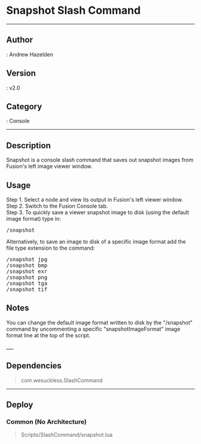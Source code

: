 # Snapshot Slash Command
___

## Author
 : Andrew Hazelden

## Version
 : v2.0

## Category
 : Console
___

## Description
<p>Snapshot is a console slash command that saves out snapshot images from Fusion's left image viewer window.</p>

<h2>Usage</h2>

<p>Step 1. Select a node and view its output in Fusion's left viewer window.<br>
Step 2. Switch to the Fusion Console tab.<br>
Step 3. To quickly save a viewer snapshot image to disk (using the default image format) type in:</p>

<pre>/snapshot</pre>

<p>Alternatively, to save an image to disk of a specific image format add the file type extension to the command:</p>

<pre>/snapshot jpg
/snapshot bmp
/snapshot exr
/snapshot png
/snapshot tga
/snapshot tif</pre>

<h2>Notes</h2>

<p>You can change the default image format written to disk by the "/snapshot" command by uncommenting a specific "snapshotImageFormat" image format line at the top of the script.</p>___

## Dependencies

> com.wesuckless.SlashCommand  

___

## Deploy

### Common (No Architecture)

> Scripts/SlashCommand/snapshot.lua  
